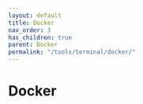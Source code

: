 ```yaml
---
layout: default
title: Docker
nav_order: 3
has_children: true
parent: Docker
permalink: "/tools/terminal/docker/"
---
```


# Docker
